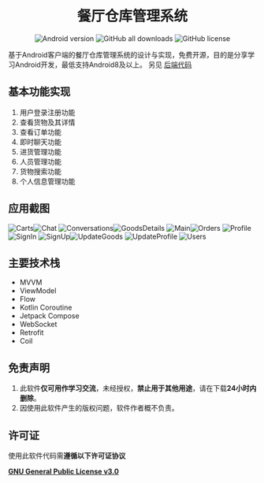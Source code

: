 <div align="center">
    <h1>餐厅仓库管理系统</h1>
    <a href="https://img.shields.io/badge/Android-8.0%20or%20above-brightgreen" style="text-decoration:none" >
            <img src="https://img.shields.io/badge/Android-8.0%20or%20above-brightgreen" alt="Android version"/>
    </a>
    <a href="https://github.com/Jonas-Yuno/Canteen/releases/tag/1.0.0" style="text-decoration:none" >
            <img src="https://img.shields.io/badge/release-v1.0.0-blue" 
                 alt="GitHub all downloads" />
    <a href="https://github.com/Jonas-Yuno/Canteen/blob/master/LICENSE" style="text-decoration:none" >
            <img src="https://img.shields.io/badge/licence-GPL--3.0-orange" alt="GitHub license"/>
    </a> 
</div>
	
基于Android客户端的餐厅仓库管理系统的设计与实现，免费开源，目的是分享学习Android开发，最低支持Android8及以上。
另见  [后端代码](https://github.com/Jonas-Yuno/canteenService/)

## 基本功能实现
1. 用户登录注册功能
2. 查看货物及其详情
3. 查看订单功能
4. 即时聊天功能
5. 进货管理功能
6. 人员管理功能
7. 货物搜索功能
8. 个人信息管理功能
## 应用截图
![Carts](Screenshots/Carts.jpg)![Chat](Screenshots/Chat.jpg)
![Conversations](Screenshots/Conversations.jpg)![GoodsDetails](Screenshots/GoodsDetails.jpg)
![Main](Screenshots/Main.jpg)![Orders](Screenshots/Orders.jpg)
![Profile](Screenshots/Profile.jpg)![SignIn](Screenshots/SignIn.jpg)
![SignUp](Screenshots/SignUp.jpg)![UpdateGoods](Screenshots/UpdateGoods.jpg)
![UpdateProfile](Screenshots/UpdateProfile.jpg) ![Users](Screenshots/Users.jpg)

## 主要技术栈

- MVVM
- ViewModel
- Flow
- Kotlin Coroutine
- Jetpack Compose
- WebSocket
- Retrofit
- Coil

## 免责声明

1. 此软件**仅可用作学习交流**，未经授权，**禁止用于其他用途**，请在下载**24小时内删除**。
2. 因使用此软件产生的版权问题，软件作者概不负责。

## 许可证

使用此软件代码需**遵循以下许可证协议**

[**GNU General Public License v3.0**](LICENSE)
